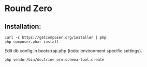 Round Zero
========

Installation:
-------------

    curl -s https://getcomposer.org/installer | php
    php composer.phar install

Edit db config in bootstrap.php (todo: environment specific settings).

    php vendor/bin/doctrine orm:schema-tool:create
